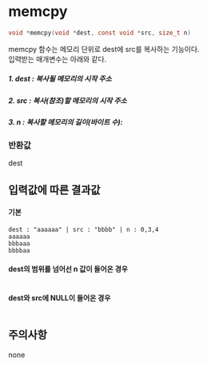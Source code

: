 # memcpy
```c
void *memcpy(void *dest, const void *src, size_t n)
```

memcpy 함수는 메모리 단위로 dest에 src를 복사하는 기능이다.<br/>
입력받는 매개변수는 아래와 같다.<br/>

##### 1. dest : 복사될 메모리의 시작 주소
##### 2. src  : 복사(참조)할 메모리의 시작 주소
##### 3. n    : 복사할 메모리의 길이(바이트 수):


### 반환값
dest <br/>

## 입력값에 따른 결과값
#### 기본
```
dest : "aaaaaa" | src : "bbbb" | n : 0,3,4
aaaaaa
bbbaaa
bbbbaa
```
#### dest의 범위를 넘어선 n 값이 들어온 경우
```

```
#### dest와 src에 NULL이 들어온 경우
```

```
## 주의사항
none<br/>
